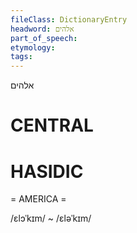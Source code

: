 ```yaml
---
fileClass: DictionaryEntry
headword: אלהים
part_of_speech: 
etymology: 
tags: 
---
```

אלהים

CENTRAL
========

HASIDIC
=======
= AMERICA = 

/ɛlɔˈkɪm/ ~ /ɛləˈkɪm/